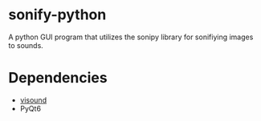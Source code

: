 # sonify-python
A python GUI program that utilizes the sonipy library for sonifiying images to sounds.

# Dependencies

* [visound](https://github.com/dheerajshenoy/visound)
* PyQt6
